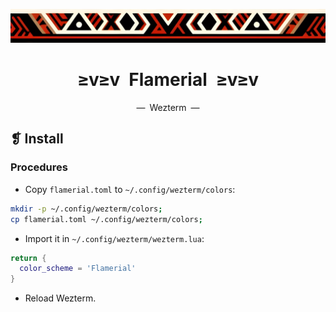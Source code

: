 <p align="center">
  <img alt="" src="../../assets/images/ornament.png" width=1020 />
</p>
<h1 align="center">≥v≥v&ensp;Flamerial&ensp;≥v≥v</h1>
<p align="center">—&ensp;Wezterm&ensp;—</p>

## ❡ Install
### Procedures
- Copy `flamerial.toml` to `~/.config/wezterm/colors`:

```zsh
mkdir -p ~/.config/wezterm/colors;
cp flamerial.toml ~/.config/wezterm/colors;
```

- Import it in `~/.config/wezterm/wezterm.lua`:

```lua
return {
  color_scheme = 'Flamerial'
}
```

- Reload Wezterm.
